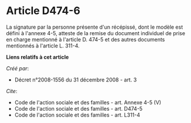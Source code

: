 # Article D474-6

La signature par la personne présente d'un récépissé, dont le modèle est défini à l'annexe 4-5, atteste de la remise du
document individuel de prise en charge mentionné à l'article D. 474-5 et des autres documents mentionnés à l'article L.
311-4.

**Liens relatifs à cet article**

_Créé par_:

  - Décret n°2008-1556 du 31 décembre 2008 - art. 3

_Cite_:

  - Code de l'action sociale et des familles - art. Annexe 4-5 (V)
  - Code de l'action sociale et des familles - art. D474-5
  - Code de l'action sociale et des familles - art. L311-4
